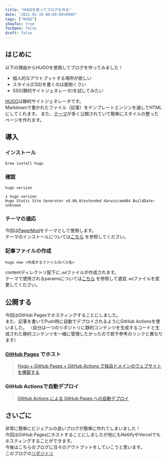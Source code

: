 ```yaml
---
title: "HUGOを使ってブログを作る"
date: "2021-01-19 00:00:00+0900"
tags: ["HUGO"]
showToc: true
TocOpen: false
draft: false
---
```


## はじめに
以下の理由からHUGOを使用してブログを作ってみました！
- 個人的なアウトプットする場所が欲しい
- スタイル(CSS)を書くのは面倒くさい
- SSG(静的サイトジェネレータ)を試してみたい

[HUGO](https://gohugo.io)は静的サイトジェネレータです。  
Markdownで書かれたファイル（記事）をテンプレートエンジンを通してHTMLにしてくれます。
また、[テーマ](https://themes.gohugo.io)が多く公開されていて簡単にスタイルの整ったページを作れます。

## 導入
### インストール
```sh
brew install hugo
```



### 確認
```shell
hugo version
```  

```shell
❯ hugo version  
Hugo Static Site Generator v0.80.0/extended darwin/amd64 BuildDate: unknown
```

### テーマの適応
今回は[PaperMod](https://github.com/adityatelange/hugo-PaperMod)をテーマとして使用します。  
テーマのインストールについては[こちら](https://adityatelange.github.io/hugo-PaperMod/posts/papermod/papermod-installation) を参照してください。

### 記事ファイルの作成
```shell
hugo new <作成するファイルのパス名>
```
contentディレクトリ配下に`.md`ファイルが作成されます。  
テーマで使用されるparamsについては[こちら](https://adityatelange.github.io/hugo-PaperMod/posts/papermod/papermod-features/) を参照して適宜`.md`ファイルを変更してください。

## 公開する
今回はGitHub Pagesでホスティングすることにしました。  
また、記事を書いてPush時に自動でデプロイされるようにGitHub Actionsを使いました。
（自分は一つのリポジトリに静的コンテンツを生成するコードと生成された静的コンテンツを一緒に管理したかったので若干参考のリンクと異なります）

### [GitHub Pages](https://zenn.dev/nikaera/articles/hugo-github-actions-for-github-pages) でホスト
> [Hugo + GitHub Pages + GitHub Actions で独自ドメインのウェブサイトを構築する](https://docs.github.com/ja/github/working-with-github-pages/about-github-pages)

### GitHub Actionsで自動デプロイ
> [GitHub Actions による GitHub Pages への自動デプロイ](https://qiita.com/peaceiris/items/d401f2e5724fdcb0759d)

## さいごに
非常に簡単にビジュアルの良いブログが簡単に作れてしまいました！  
今回はGitHub Pagesにホストすることにしましたが他にもNetlifyやVercelでもホスティングすることができます。  
今後はこちらのブログに日々のアウトプットをしていこうと思います。  
このブログの[リポジトリ](https://github.com/taakuuyaa/taakuuyaa.github.io)